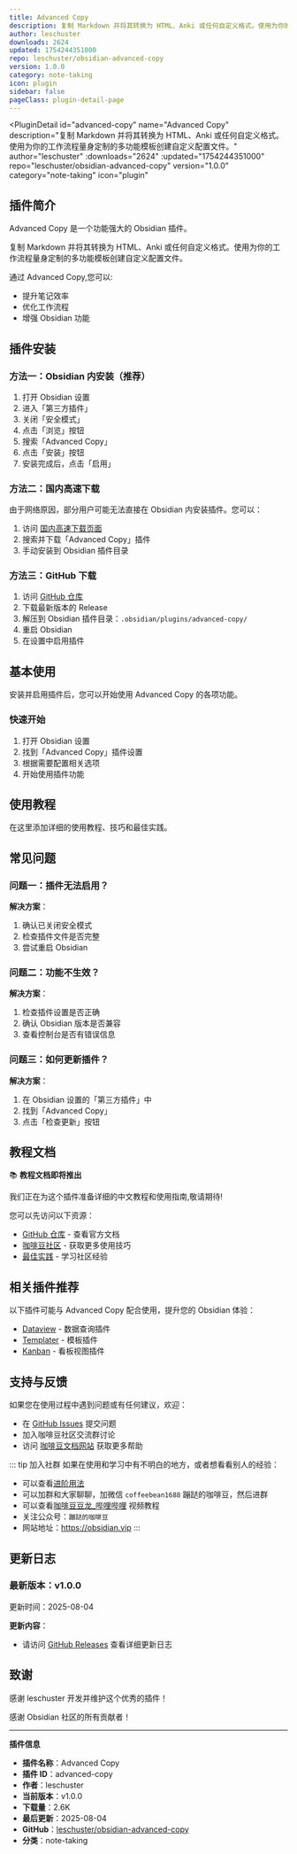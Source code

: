 ```yaml
---
title: Advanced Copy
description: 复制 Markdown 并将其转换为 HTML、Anki 或任何自定义格式。使用为你的工作流程量身定制的多功能模板创建自定义配置文件。
author: leschuster
downloads: 2624
updated: 1754244351000
repo: leschuster/obsidian-advanced-copy
version: 1.0.0
category: note-taking
icon: plugin
sidebar: false
pageClass: plugin-detail-page
---
```


<PluginDetail
  id="advanced-copy"
  name="Advanced Copy"
  description="复制 Markdown 并将其转换为 HTML、Anki 或任何自定义格式。使用为你的工作流程量身定制的多功能模板创建自定义配置文件。"
  author="leschuster"
  :downloads="2624"
  :updated="1754244351000"
  repo="leschuster/obsidian-advanced-copy"
  version="1.0.0"
  category="note-taking"
  icon="plugin"
>

<!-- AUTO_GENERATED_START -->
## 插件简介

Advanced Copy 是一个功能强大的 Obsidian 插件。

复制 Markdown 并将其转换为 HTML、Anki 或任何自定义格式。使用为你的工作流程量身定制的多功能模板创建自定义配置文件。

通过 Advanced Copy,您可以:

- 提升笔记效率
- 优化工作流程
- 增强 Obsidian 功能

<!-- AUTO_GENERATED_END -->

<!-- AUTO_GENERATED_START -->
## 插件安装

### 方法一：Obsidian 内安装（推荐）

1. 打开 Obsidian 设置
2. 进入「第三方插件」
3. 关闭「安全模式」
4. 点击「浏览」按钮
5. 搜索「Advanced Copy」
6. 点击「安装」按钮
7. 安装完成后，点击「启用」

### 方法二：国内高速下载

由于网络原因，部分用户可能无法直接在 Obsidian 内安装插件。您可以：

1. 访问 [国内高速下载页面](/zh/documentation/obsidian-plugins-download.html)
2. 搜索并下载「Advanced Copy」插件
3. 手动安装到 Obsidian 插件目录

### 方法三：GitHub 下载

1. 访问 [GitHub 仓库](https://github.com/leschuster/obsidian-advanced-copy)
2. 下载最新版本的 Release
3. 解压到 Obsidian 插件目录：`.obsidian/plugins/advanced-copy/`
4. 重启 Obsidian
5. 在设置中启用插件

## 基本使用

安装并启用插件后，您可以开始使用 Advanced Copy 的各项功能。

### 快速开始

1. 打开 Obsidian 设置
2. 找到「Advanced Copy」插件设置
3. 根据需要配置相关选项
4. 开始使用插件功能

<!-- AUTO_GENERATED_END -->

<!-- CUSTOM_CONTENT_START:tutorial -->
## 使用教程

在这里添加详细的使用教程、技巧和最佳实践。

<!-- CUSTOM_CONTENT_END:tutorial -->

<!-- SHARED_CONTENT_START -->
## 常见问题

### 问题一：插件无法启用？

**解决方案**：
1. 确认已关闭安全模式
2. 检查插件文件是否完整
3. 尝试重启 Obsidian

### 问题二：功能不生效？

**解决方案**：
1. 检查插件设置是否正确
2. 确认 Obsidian 版本是否兼容
3. 查看控制台是否有错误信息

### 问题三：如何更新插件？

**解决方案**：
1. 在 Obsidian 设置的「第三方插件」中
2. 找到「Advanced Copy」
3. 点击「检查更新」按钮

## 教程文档

📚 **教程文档即将推出**

我们正在为这个插件准备详细的中文教程和使用指南,敬请期待!

您可以先访问以下资源：
- [GitHub 仓库](https://github.com/leschuster/obsidian-advanced-copy) - 查看官方文档
- [咖啡豆社区](/zh/bases/) - 获取更多使用技巧
- [最佳实践](/zh/best-practices/) - 学习社区经验

## 相关插件推荐

以下插件可能与 Advanced Copy 配合使用，提升您的 Obsidian 体验：

- [Dataview](/zh/plugins/dataview.html) - 数据查询插件
- [Templater](/zh/plugins/templater-obsidian.html) - 模板插件
- [Kanban](/zh/plugins/obsidian-kanban.html) - 看板视图插件

## 支持与反馈

如果您在使用过程中遇到问题或有任何建议，欢迎：

- 在 [GitHub Issues](https://github.com/leschuster/obsidian-advanced-copy/issues) 提交问题
- 加入咖啡豆社区交流群讨论
- 访问 [咖啡豆文档网站](https://obsidian.vip) 获取更多帮助

::: tip 加入社群
如果在使用和学习中有不明白的地方，或者想看看别人的经验：
- 可以查看[进阶用法](/zh/advanced)
- 可以加群和大家聊聊，加微信 `coffeebean1688` 蹦跶的咖啡豆，然后进群
- 可以查看[咖啡豆豆龙_哔哩哔哩](https://space.bilibili.com/618777356) 视频教程
- 关注公众号：`蹦跶的咖啡豆`
- 网站地址：https://obsidian.vip
:::
<!-- SHARED_CONTENT_END -->

<!-- AUTO_GENERATED_START -->
## 更新日志

### 最新版本：v1.0.0

更新时间：2025-08-04

**更新内容**：
- 请访问 [GitHub Releases](https://github.com/leschuster/obsidian-advanced-copy/releases) 查看详细更新日志

## 致谢

感谢 leschuster 开发并维护这个优秀的插件！

感谢 Obsidian 社区的所有贡献者！

---

**插件信息**
- **插件名称**：Advanced Copy
- **插件 ID**：advanced-copy
- **作者**：leschuster
- **当前版本**：v1.0.0
- **下载量**：2.6K
- **最后更新**：2025-08-04
- **GitHub**：[leschuster/obsidian-advanced-copy](https://github.com/leschuster/obsidian-advanced-copy)
- **分类**：note-taking
<!-- AUTO_GENERATED_END -->

</PluginDetail>

